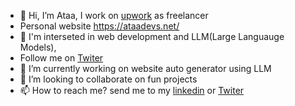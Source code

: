 - 👋 Hi, I’m Ataa, I work on [upwork](https://www.upwork.com/freelancers/~017dd4beb052466560) as freelancer
- Personal website https://ataadevs.net/
- 👀 I'm interseted in web development and LLM(Large Languauge Models),
- Follow me on [Twiter](https://twitter.com/AtaDaghstani) 
- 🌱 I’m currently working on website auto generator using LLM
- 💞️ I’m looking to collaborate on fun projects
- 📫 How to reach me? send me to my [linkedin](https://www.linkedin.com/in/ataaeddin-aldaghstani-39504917b/) or [Twiter](https://twitter.com/AtaDaghstani) 

<!---
AtaaEddin/AtaaEddin is a ✨ special ✨ repository because its `README.md` (this file) appears on your GitHub profile.
You can click the Preview link to take a look at your changes.
--->
